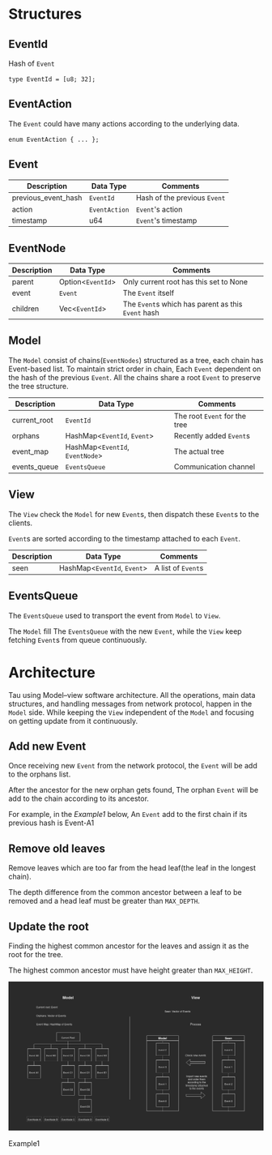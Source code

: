 # Structures 

## EventId

Hash of `Event` 

	type EventId = [u8; 32];	

## EventAction 

The `Event` could have many actions according to the underlying data.

	enum EventAction { ... };	

## Event

| Description            | Data Type      | Comments                    |
|----------------------- | -------------- | --------------------------- |
| previous_event_hash    | `EventId` 	  | Hash of the previous `Event`|
| action     			 | `EventAction`  | `Event`'s action 			|
| timestamp     		 | u64  		  | `Event`'s timestamp 		|

## EventNode

| Description    | Data Type      		  | Comments                    			 			  |
|--------------- | ---------------------- | ----------------------------------------------------- |
| parent    	 | Option<`EventId`> 	  | Only current root has this set to None   			  |
| event     	 | `Event`  			  | The `Event` itself 					       			  |
| children     	 | Vec<`EventId`>  	      | The `Event`s which has parent as this `Event` hash    |

## Model 

The `Model` consist of chains(`EventNodes`) structured as a tree, each chain has Event-based
list. To maintain strict order in chain, Each `Event` dependent on the hash of the previous `Event`. 
All the chains share a root `Event` to preserve the tree structure. 

| Description   | Data Type      		  		   | Comments                      |
|-------------- | -------------------------------- | ----------------------------- |
| current_root  | `EventId` 	  		  		   | The root `Event` for the tree |
| orphans       | HashMap<`EventId`, `Event`>  	   | Recently added `Event`s 	   |
| event_map     | HashMap<`EventId`, `EventNode`>  | The actual tree  		 	   |
| events_queue  | `EventsQueue`					   | Communication channel 

## View 

The `View` check the `Model` for new `Event`s, then dispatch these `Event`s to the clients. 

`Event`s are sorted according to the timestamp attached to each `Event`.

| Description   | Data Type      	   		    | Comments               |
|-------------- | ----------------------------- | ---------------------- |
| seen  		| HashMap<`EventId`, `Event`>   | A list of `Event`s 	 |

## EventsQueue 

The `EventsQueue` used to transport the event from `Model` to `View`.

The `Model` fill The `EventsQueue` with the new `Event`, while the `View` keep
fetching `Event`s from queue continuously.

# Architecture 

Tau using Model–view software architecture. All the operations, main data structures, 
and handling messages from network protocol, happen in the `Model` side. 
While keeping the `View` independent of the `Model` and focusing on getting update 
from it continuously.

## Add new Event

Once receiving new `Event` from the network protocol, the `Event` will be add to the
orphans list. 

After the ancestor for the new orphan gets found, The orphan `Event` will be add to the chain
according to its ancestor.

For example, in the <em> Example1 </em> below, An `Event` add to the first chain if
its previous hash is Event-A1

## Remove old leaves 

Remove leaves which are too far from the head leaf(the leaf in the longest chain).

The depth difference from the common ancestor between a leaf to be removed and a head leaf 
must be greater than `MAX_DEPTH`. 

## Update the root 

Finding the highest common ancestor for the leaves and assign it as the root
for the tree.

The highest common ancestor must have height greater than `MAX_HEIGHT`.

![data structure](../../assets/mv_event.png)

Example1




